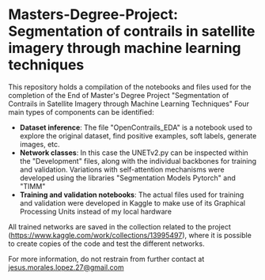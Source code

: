 # Masters-Degree-Project: Segmentation of contrails in satellite imagery through machine learning techniques

This repository holds a compilation of the notebooks and files used for the completion of the End of Master's Degree Project "Segmentation of Contrails in Satellite Imagery through Machine Learning Techniques"
Four main types of components can be identified:

- **Dataset inference**: The file "OpenContrails_EDA" is a notebook used to explore the original dataset, find positive examples, soft labels, generate images, etc.
- **Network classes**: In this case the UNETv2.py can be inspected within the "Development" files, along with the individual backbones for training and validation. Variations with self-attention mechanisms were developed using the libraries "Segmentation Models Pytorch" and "TIMM"
- **Training and validation notebooks**: The actual files used for training and validation were developed in Kaggle to make use of its Graphical Processing Units instead of my local hardware

All trained networks are saved in the collection related to the project (https://www.kaggle.com/work/collections/13995497), where it is possible to create copies of the code and test the different networks.

For more information, do not restrain from further contact at jesus.morales.lopez.27@gmail.com
